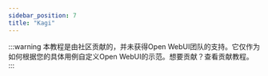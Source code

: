 ```yaml
---
sidebar_position: 7
title: "Kagi"
---
```


:::warning
本教程是由社区贡献的，并未获得Open WebUI团队的支持。它仅作为如何根据您的具体用例自定义Open WebUI的示范。想要贡献？查看贡献教程。
:::
